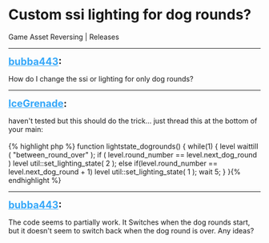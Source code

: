 # Custom ssi lighting for dog rounds?
Game Asset Reversing | Releases

---
<strong style="font-size: 1.4em;"><span style="text-decoration: underline;text-decoration-color: #34a7f9;"><span style="color:#34a7f9;">bubba443</span></span>:</strong>

<p>How do I change the ssi or lighting for only dog rounds?</p>

---
<strong style="font-size: 1.4em;"><span style="text-decoration: underline;text-decoration-color: #34a7f9;"><span style="color:#34a7f9;">IceGrenade</span></span>:</strong>

<p>haven&#39;t tested but this should do the trick... just thread this at the bottom of your main:<br /><br />{% highlight php %}
function lightstate_dogrounds()
{
    while(1)
    {
        level waittill ( "between_round_over" );
        if ( level.round_number == level.next_dog_round )
            level util::set_lighting_state( 2 );
        else if(level.round_number == level.next_dog_round + 1)
            level util::set_lighting_state( 1 );
        wait 5;
    }
}{% endhighlight %}
</p>

---
<strong style="font-size: 1.4em;"><span style="text-decoration: underline;text-decoration-color: #34a7f9;"><span style="color:#34a7f9;">bubba443</span></span>:</strong>

<p>The code seems to partially work. It Switches when the dog rounds start, but it doesn&#39;t seem to switch back when the dog round is over. Any ideas?</p>
